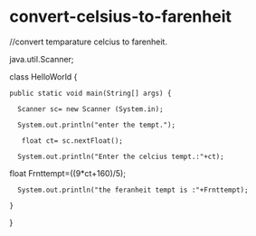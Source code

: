 # convert-celsius-to-farenheit 
//convert temparature celcius to farenheit.

 java.util.Scanner;

class HelloWorld {

    public static void main(String[] args) {

      Scanner sc= new Scanner (System.in);

      System.out.println("enter the tempt.");

       float ct= sc.nextFloat();

      System.out.println("Enter the celcius tempt.:"+ct);

   float Frnttempt=((9*ct+160)/5);

       

      System.out.println("the feranheit tempt is :"+Frnttempt);

    }

}
